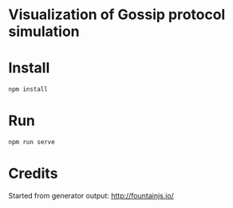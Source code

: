 # Visualization of Gossip protocol simulation


# Install
```
npm install
```

# Run
```
npm run serve
```

# Credits
Started from generator output: http://fountainjs.io/